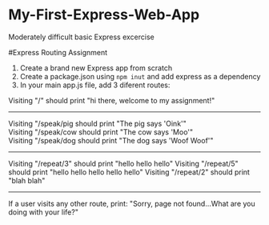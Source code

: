 # My-First-Express-Web-App
Moderately difficult basic Express excercise


#Express Routing Assignment

1. Create a brand new Express app from scratch
2. Create a package.json using `npm inut` and add express as a dependency
3. In your main app.js file, add 3 diferent routes:

Visiting "/" should print "hi there, welcome to my assignment!"
__________________________________________________________________
Visiting "/speak/pig should print "The pig says 'Oink'"<br>
Visiting "/speak/cow should print "The cow says 'Moo'"<br>
Visiting "/speak/dog should print "The dog says 'Woof Woof'"<br>
__________________________________________________________________
Visiting "/repeat/3" should print "hello hello hello"
Visiting "/repeat/5" should print "hello hello hello hello hello"
Visiting "/repeat/2" should print "blah blah"
__________________________________________________________________
If a user visits any other route, print:
"Sorry, page not found...What are you doing with your life?"
